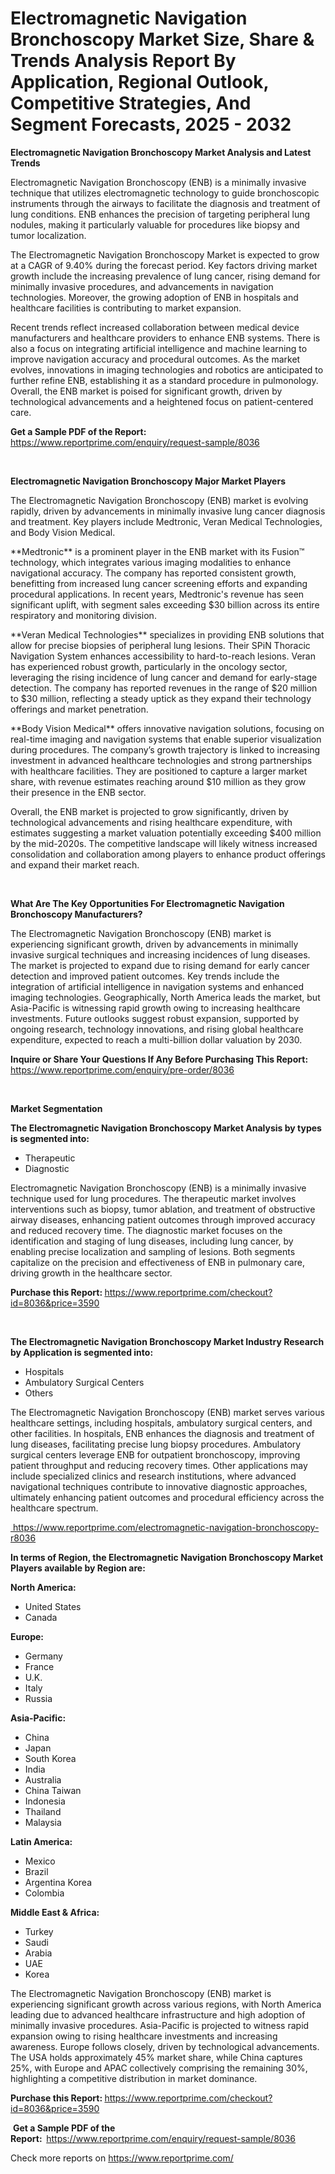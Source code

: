 <p><h1>Electromagnetic Navigation Bronchoscopy Market Size, Share & Trends Analysis Report By Application, Regional Outlook, Competitive Strategies, And Segment Forecasts, 2025 - 2032</h1></p><p><strong>Electromagnetic Navigation Bronchoscopy Market Analysis and Latest Trends</strong></p>
<p><p>Electromagnetic Navigation Bronchoscopy (ENB) is a minimally invasive technique that utilizes electromagnetic technology to guide bronchoscopic instruments through the airways to facilitate the diagnosis and treatment of lung conditions. ENB enhances the precision of targeting peripheral lung nodules, making it particularly valuable for procedures like biopsy and tumor localization.</p><p>The Electromagnetic Navigation Bronchoscopy Market is expected to grow at a CAGR of 9.40% during the forecast period. Key factors driving market growth include the increasing prevalence of lung cancer, rising demand for minimally invasive procedures, and advancements in navigation technologies. Moreover, the growing adoption of ENB in hospitals and healthcare facilities is contributing to market expansion. </p><p>Recent trends reflect increased collaboration between medical device manufacturers and healthcare providers to enhance ENB systems. There is also a focus on integrating artificial intelligence and machine learning to improve navigation accuracy and procedural outcomes. As the market evolves, innovations in imaging technologies and robotics are anticipated to further refine ENB, establishing it as a standard procedure in pulmonology. Overall, the ENB market is poised for significant growth, driven by technological advancements and a heightened focus on patient-centered care.</p></p>
<p><strong>Get a Sample PDF of the Report:&nbsp;</strong> <a href="https://www.reportprime.com/enquiry/request-sample/8036?utm_campaign=3456&utm_medium=2&utm_source=Github&utm_content=ia&utm_term=19032025&utm_id=electromagnetic-navigation-bronchoscopy">https://www.reportprime.com/enquiry/request-sample/8036</a></p>
<p>&nbsp;</p>
<p><strong>Electromagnetic Navigation Bronchoscopy Major Market Players</strong></p>
<p><p>The Electromagnetic Navigation Bronchoscopy (ENB) market is evolving rapidly, driven by advancements in minimally invasive lung cancer diagnosis and treatment. Key players include Medtronic, Veran Medical Technologies, and Body Vision Medical.</p><p>**Medtronic** is a prominent player in the ENB market with its Fusion™ technology, which integrates various imaging modalities to enhance navigational accuracy. The company has reported consistent growth, benefitting from increased lung cancer screening efforts and expanding procedural applications. In recent years, Medtronic's revenue has seen significant uplift, with segment sales exceeding $30 billion across its entire respiratory and monitoring division.</p><p>**Veran Medical Technologies** specializes in providing ENB solutions that allow for precise biopsies of peripheral lung lesions. Their SPiN Thoracic Navigation System enhances accessibility to hard-to-reach lesions. Veran has experienced robust growth, particularly in the oncology sector, leveraging the rising incidence of lung cancer and demand for early-stage detection. The company has reported revenues in the range of $20 million to $30 million, reflecting a steady uptick as they expand their technology offerings and market penetration.</p><p>**Body Vision Medical** offers innovative navigation solutions, focusing on real-time imaging and navigation systems that enable superior visualization during procedures. The company’s growth trajectory is linked to increasing investment in advanced healthcare technologies and strong partnerships with healthcare facilities. They are positioned to capture a larger market share, with revenue estimates reaching around $10 million as they grow their presence in the ENB sector.</p><p>Overall, the ENB market is projected to grow significantly, driven by technological advancements and rising healthcare expenditure, with estimates suggesting a market valuation potentially exceeding $400 million by the mid-2020s. The competitive landscape will likely witness increased consolidation and collaboration among players to enhance product offerings and expand their market reach.</p></p>
<p>&nbsp;</p>
<p><strong>What Are The Key Opportunities For Electromagnetic Navigation Bronchoscopy Manufacturers?</strong></p>
<p><p>The Electromagnetic Navigation Bronchoscopy (ENB) market is experiencing significant growth, driven by advancements in minimally invasive surgical techniques and increasing incidences of lung diseases. The market is projected to expand due to rising demand for early cancer detection and improved patient outcomes. Key trends include the integration of artificial intelligence in navigation systems and enhanced imaging technologies. Geographically, North America leads the market, but Asia-Pacific is witnessing rapid growth owing to increasing healthcare investments. Future outlooks suggest robust expansion, supported by ongoing research, technology innovations, and rising global healthcare expenditure, expected to reach a multi-billion dollar valuation by 2030.</p></p>
<p><strong>Inquire or Share Your Questions If Any Before Purchasing This Report:</strong> <a href="https://www.reportprime.com/enquiry/pre-order/8036?utm_campaign=3456&utm_medium=2&utm_source=Github&utm_content=ia&utm_term=19032025&utm_id=electromagnetic-navigation-bronchoscopy">https://www.reportprime.com/enquiry/pre-order/8036</a></p>
<p>&nbsp;</p>
<p><strong>Market Segmentation</strong></p>
<p><strong>The Electromagnetic Navigation Bronchoscopy Market Analysis by types is segmented into:</strong></p>
<p><ul><li>Therapeutic</li><li>Diagnostic</li></ul></p>
<p><p>Electromagnetic Navigation Bronchoscopy (ENB) is a minimally invasive technique used for lung procedures. The therapeutic market involves interventions such as biopsy, tumor ablation, and treatment of obstructive airway diseases, enhancing patient outcomes through improved accuracy and reduced recovery time. The diagnostic market focuses on the identification and staging of lung diseases, including lung cancer, by enabling precise localization and sampling of lesions. Both segments capitalize on the precision and effectiveness of ENB in pulmonary care, driving growth in the healthcare sector.</p></p>
<p><strong>Purchase this Report:&nbsp;</strong><a href="https://www.reportprime.com/checkout?id=8036&price=3590&utm_campaign=3456&utm_medium=2&utm_source=Github&utm_content=ia&utm_term=19032025&utm_id=electromagnetic-navigation-bronchoscopy">https://www.reportprime.com/checkout?id=8036&price=3590</a></p>
<p>&nbsp;</p>
<p><strong>The Electromagnetic Navigation Bronchoscopy Market Industry Research by Application is segmented into:</strong></p>
<p><ul><li>Hospitals</li><li>Ambulatory Surgical Centers</li><li>Others</li></ul></p>
<p><p>The Electromagnetic Navigation Bronchoscopy (ENB) market serves various healthcare settings, including hospitals, ambulatory surgical centers, and other facilities. In hospitals, ENB enhances the diagnosis and treatment of lung diseases, facilitating precise lung biopsy procedures. Ambulatory surgical centers leverage ENB for outpatient bronchoscopy, improving patient throughput and reducing recovery times. Other applications may include specialized clinics and research institutions, where advanced navigational techniques contribute to innovative diagnostic approaches, ultimately enhancing patient outcomes and procedural efficiency across the healthcare spectrum.</p></p>
<p><a href="https://www.reportprime.com/electromagnetic-navigation-bronchoscopy-r8036?utm_campaign=3456&utm_medium=2&utm_source=Github&utm_content=ia&utm_term=19032025&utm_id=electromagnetic-navigation-bronchoscopy">&nbsp;https://www.reportprime.com/electromagnetic-navigation-bronchoscopy-r8036</a></p>
<p><strong>In terms of Region, the Electromagnetic Navigation Bronchoscopy Market Players available by Region are:</strong></p>
<p>
    <p> <strong> North America: </strong>
        <ul>
            <li>United States</li>
            <li>Canada</li>
        </ul>
        </p> 
    <p> <strong> Europe: </strong>
        <ul>
            <li>Germany</li>
            <li>France</li>
            <li>U.K.</li>
            <li>Italy</li>
            <li>Russia</li>
        </ul>
        </p> 
    <p> <strong> Asia-Pacific: </strong>
        <ul>
            <li>China</li>
            <li>Japan</li>
            <li>South Korea</li>
            <li>India</li>
            <li>Australia</li>
            <li>China Taiwan</li>
            <li>Indonesia</li>
            <li>Thailand</li>
            <li>Malaysia</li>
        </ul>
        </p> 
    <p> <strong> Latin America: </strong>
        <ul>
            <li>Mexico</li>
            <li>Brazil</li>
            <li>Argentina Korea</li>
            <li>Colombia</li>
        </ul>
        </p> 
    <p> <strong> Middle East & Africa: </strong>
        <ul>
            <li>Turkey</li>
            <li>Saudi</li>
            <li>Arabia</li>
            <li>UAE</li>
            <li>Korea</li>
        </ul>
    </p>
    </p>
<p><p>The Electromagnetic Navigation Bronchoscopy (ENB) market is experiencing significant growth across various regions, with North America leading due to advanced healthcare infrastructure and high adoption of minimally invasive procedures. Asia-Pacific is projected to witness rapid expansion owing to rising healthcare investments and increasing awareness. Europe follows closely, driven by technological advancements. The USA holds approximately 45% market share, while China captures 25%, with Europe and APAC collectively comprising the remaining 30%, highlighting a competitive distribution in market dominance.</p></p>
<p><strong>Purchase this Report: </strong><a href="https://www.reportprime.com/checkout?id=8036&price=3590&utm_campaign=3456&utm_medium=2&utm_source=Github&utm_content=ia&utm_term=19032025&utm_id=electromagnetic-navigation-bronchoscopy">https://www.reportprime.com/checkout?id=8036&price=3590</a></p>
<p>&nbsp;<strong>Get a Sample PDF of the Report:&nbsp;&nbsp;</strong><a href="https://www.reportprime.com/enquiry/request-sample/8036?utm_campaign=3456&utm_medium=2&utm_source=Github&utm_content=ia&utm_term=19032025&utm_id=electromagnetic-navigation-bronchoscopy">https://www.reportprime.com/enquiry/request-sample/8036</a></p>
<p><strong></strong></p>
<p>Check more reports on <a href="https://www.reportprime.com/?utm_campaign=3456&utm_medium=2&utm_source=Github&utm_content=ia&utm_term=19032025&utm_id=electromagnetic-navigation-bronchoscopy">https://www.reportprime.com/</a></p>